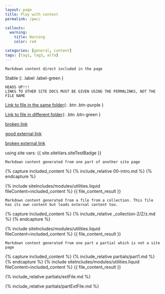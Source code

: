 ```yaml
---
layout: page
title: Play with content
permalink: /pwc/

callouts:
  warning:
    title: Warning
    color: red

categories: [general, content]
tags: [tag1, tag3, alfa]
---
```


```
Markdown content direct included in the page
```

Stable
{: .label .label-green }

```
HEADS UP!!!
LINKS TO OTHER SITE DOCS MUST BE GIVEN USING THE PERMALINKS, NOT THE FILE NAME
```

[Link to file in the same folder](/intro/){: .btn .btn-purple }

[Link to file in different folder](/collection-2/Z/z/){: .btn .btn-green }

[broken link](/collection-2/Z/z/r)

[good external link](https://innohub.space)

[broken external link](https://me.pmc-expert.com/abc)


<!--- HEADS UP!!!
    When loading inline external content, the placeholder must be defined in the main md file 
    which can be a site page or a partial. The id of the partial must be passed as
    parameter to the getExternalContent(...), see on the bottom of this file.
--->
<div id="test_inline_external_content"></div>

<!--- Markdown comment -->
using site vars: {{ site.siteVars.siteTestBadge }}

```
Markdown content generated from one part of another site page
```

<!--- Include only part from another md file using a "function" from another liquid file-->
{% capture included_content %}
    {% include_relative 00-intro.md %}
{% endcapture %}

{% include siteIncludes/modules/utilities.liquid fileContent=included_content %}
{{ file_content_result }}


<!--- Include only part from a collection -->
```
Markdown content generated from a file from a collection. This file has its own content but loads external content too.
```

{% capture included_content %}
    {% include_relative _collection-2/Z/z.md %}
{% endcapture %}

{% include siteIncludes/modules/utilities.liquid fileContent=included_content %}
{{ file_content_result }}

```
Markdown content generated from one part a partial which is not a site page
```
<!--- Include part from a partial which is not processed as a page and does not appear in the left sidebar -->
{% capture included_content %}
    {% include_relative partials/part1.md %}
{% endcapture %}
{% include siteIncludes/modules/utilities.liquid fileContent=included_content %}
{{ file_content_result }}

<!--- Include content from a partial which is loaded from an external file (i.e. md file from another public repo+branch)
    
    IMPORTANT!!!
    - THIS CONTENT WILL NOT RETURN ANY RESULT IN ALGOLIA OR SITE SEARCH SINCE IS GENERATED ON CLIENT SIDE
    - UPDATING ALGOLIA INSTANT SEARCH IS NOT POSSIBLE SINCE WE CANNOT MAKE BACKEND CALLS FROM GITHUB PAGES, FRONTEND CALLS MEANS EXPOSING ALGOLIA WRITE KEY
--->
{% include_relative partials/extFile.md %}

<!--- Include content from a partial which is loaded from an external file (i.e. md file from another public repo+branch) -->
{% include_relative partials/partExtFile.md %}




